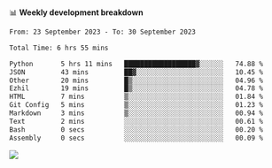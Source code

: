 📊 **Weekly development breakdown**
<!--START_SECTION:waka-->

```txt
From: 23 September 2023 - To: 30 September 2023

Total Time: 6 hrs 55 mins

Python       5 hrs 11 mins   ██████████████████▓░░░░░░   74.88 %
JSON         43 mins         ██▓░░░░░░░░░░░░░░░░░░░░░░   10.45 %
Other        20 mins         █▒░░░░░░░░░░░░░░░░░░░░░░░   04.96 %
Ezhil        19 mins         █▒░░░░░░░░░░░░░░░░░░░░░░░   04.78 %
HTML         7 mins          ▒░░░░░░░░░░░░░░░░░░░░░░░░   01.84 %
Git Config   5 mins          ▒░░░░░░░░░░░░░░░░░░░░░░░░   01.23 %
Markdown     3 mins          ▒░░░░░░░░░░░░░░░░░░░░░░░░   00.94 %
Text         2 mins          ░░░░░░░░░░░░░░░░░░░░░░░░░   00.61 %
Bash         0 secs          ░░░░░░░░░░░░░░░░░░░░░░░░░   00.20 %
Assembly     0 secs          ░░░░░░░░░░░░░░░░░░░░░░░░░   00.09 %
```

<!--END_SECTION:waka-->
![](https://komarev.com/ghpvc/?username=callanwu)
